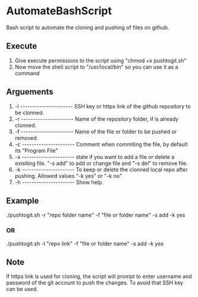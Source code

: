 # AutomateBashScript
Bash script to automate the cloning and pushing of files on github.

## Execute
1. Give execute permissions to the script using "chmod +x pushtogit.sh"
2. Now move the shell script to "/usr/local/bin" so you can use it as a command

## Arguements
1. -l   ---------------------- SSH key or https link of the github repository to be clonned.
2. -r   ---------------------- Name of the repository folder, if is already clonned.
3. -f   ---------------------- Name of the file or folder to be pushed or removed.
4. -c   ---------------------- Comment when commiting the file, by default its "Program File"
5. -s   ---------------------- state if you want to add a file or delete a exisiting file. 
                            "-s add" to add or change file and "-s del" to remove file.
6. -k   ---------------------- To keep or delete the clonned local repo after pushing. Allowed values "-k yes" or "-k no"
7. -h   ---------------------- Show help.
## Example
./pushtogit.sh -r "repo folder name" -f "file or folder name" -s add -k yes
### OR
./pushtogit.sh -l "repo link" -f "file or folder name" -s add -k yes

## Note
If https link is used for cloning, the script will prompt to enter username and password of the git account to push the changes.
To avoid that SSH key can be used.

